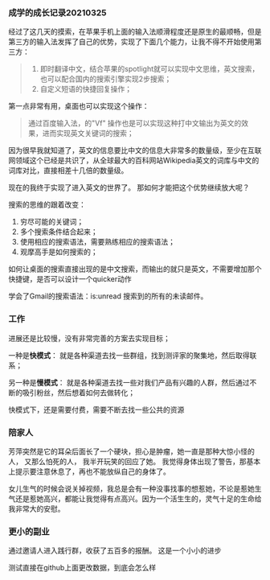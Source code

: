 ### 成学的成长记录20210325

经过了这几天的摸索，在苹果手机上面的输入法顺滑程度还是原生的最顺畅，但是第三方的输入法发挥了自己的优势，实现了下面几个能力，让我不得不开始使用第三方：

> 1. 即时翻译中文，结合苹果的spotlight就可以实现中文思维，英文搜索，也可以配合国内的搜索引擎实现2步搜索；
> 2. 自定义短语的快捷回复操作；

第一点非常有用，桌面也可以实现这个操作：

> 通过百度输入法，的"Vf" 操作也是可以实现这种打中文输出为英文的效果，进而实现英文关键词的搜索；

因为很早我就知道了，英文的信息要比中文的信息大非常多的数量级，至少在互联网领域这个已经是共识了，从全球最大的百科网站Wikipedia英文的词库与中文的词库对比，直接相差十几倍的数量级。

现在的我终于实现了进入英文的世界了。 那如何才能把这个优势继续放大呢？

搜索的思维的跟着改变：

1. 穷尽可能的关键词；
2. 多个搜索条件结合起来；
3. 使用相应的搜索语法，需要熟练相应的搜索语法；
4. 观摩高手是如何搜索的；

如何让桌面的搜索直接出现的是中文搜索，而输出的就只是英文，不需要增加那个快捷键，是否可以设计一个quicker动作

学会了Gmail的搜索语法：is:unread 搜索到的所有的未读邮件。

### 工作

进展还是比较慢，没有非常完善的方案去实现目标；

一种是**快模式**： 就是各种渠道去找一些群组，找到测评家的聚集地，然后取得联系；

另一种是**慢模式**： 就是各种渠道去找一些对我们产品有兴趣的人群，然后通过不断的吸引粉丝，然后想着如何去做转化；

快模式下，还是需要付费，需要不断去找一些公共的资源

### 陪家人

芳萍突然是它的耳朵后面长了一个硬块，担心是肿瘤，她一直是那种大惊小怪的人， 又那么怕死的人， 我半开玩笑的回应了她。 我觉得身体出现了警告，那基本上提示要注意休息了，再也不能放纵自己的身体了。

女儿生气的时候会说关掉视频，我总是会有一种没事找事的想惹她，不论是惹她生气还是惹她高兴，都能让我觉得有点高兴。因为一个活生生的，灵气十足的生命给我非常大的安慰。

### 更小的副业

通过邀请人进入践行群，收获了五百多的报酬。 这是一个小小的进步

测试直接在github上面更改数据，到底会怎么样
